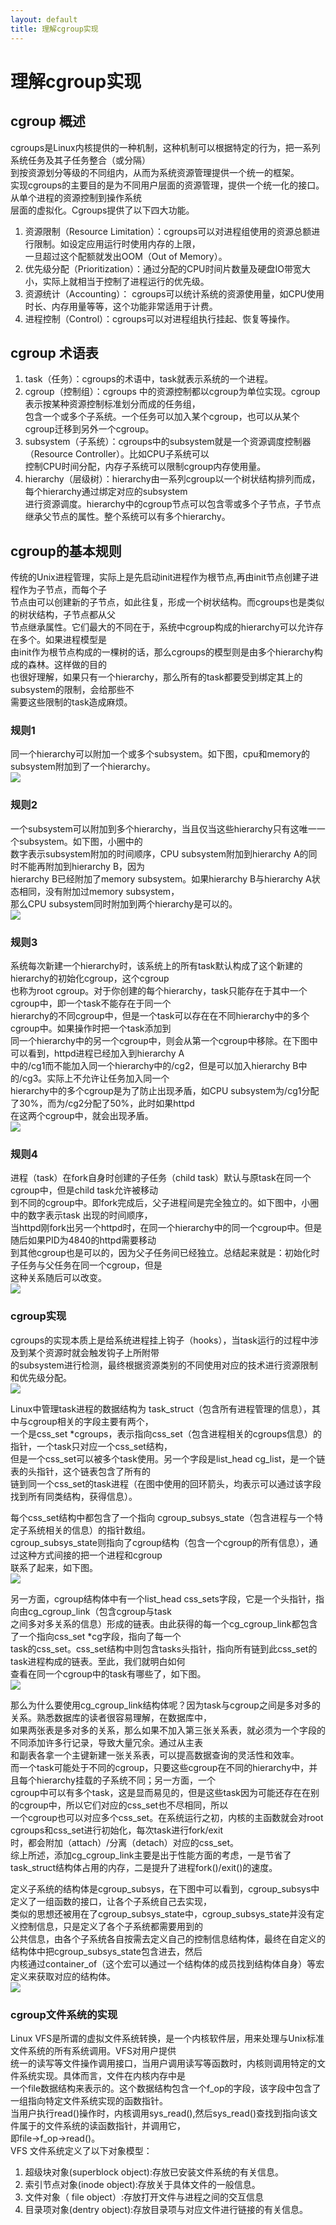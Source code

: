 ```yaml
---
layout: default
title: 理解cgroup实现 
---
```

# 理解cgroup实现

## cgroup 概述
cgroups是Linux内核提供的一种机制，这种机制可以根据特定的行为，把一系列系统任务及其子任务整合（或分隔）   
到按资源划分等级的不同组内，从而为系统资源管理提供一个统一的框架。    
实现cgroups的主要目的是为不同用户层面的资源管理，提供一个统一化的接口。从单个进程的资源控制到操作系统   
层面的虚拟化。Cgroups提供了以下四大功能。
1. 资源限制（Resource Limitation）：cgroups可以对进程组使用的资源总额进行限制。如设定应用运行时使用内存的上限，   
一旦超过这个配额就发出OOM（Out of Memory）。
2. 优先级分配（Prioritization）：通过分配的CPU时间片数量及硬盘IO带宽大小，实际上就相当于控制了进程运行的优先级。
3. 资源统计（Accounting）： cgroups可以统计系统的资源使用量，如CPU使用时长、内存用量等等，这个功能非常适用于计费。
4. 进程控制（Control）：cgroups可以对进程组执行挂起、恢复等操作。

## cgroup 术语表
1. task（任务）：cgroups的术语中，task就表示系统的一个进程。
2. cgroup（控制组）：cgroups 中的资源控制都以cgroup为单位实现。cgroup表示按某种资源控制标准划分而成的任务组，   
包含一个或多个子系统。一个任务可以加入某个cgroup，也可以从某个cgroup迁移到另外一个cgroup。
3. subsystem（子系统）：cgroups中的subsystem就是一个资源调度控制器（Resource Controller）。比如CPU子系统可以   
控制CPU时间分配，内存子系统可以限制cgroup内存使用量。
4. hierarchy（层级树）：hierarchy由一系列cgroup以一个树状结构排列而成，每个hierarchy通过绑定对应的subsystem   
进行资源调度。hierarchy中的cgroup节点可以包含零或多个子节点，子节点继承父节点的属性。整个系统可以有多个hierarchy。

## cgroup的基本规则
传统的Unix进程管理，实际上是先启动init进程作为根节点,再由init节点创建子进程作为子节点，而每个子   
节点由可以创建新的子节点，如此往复，形成一个树状结构。而cgroups也是类似的树状结构，子节点都从父   
节点继承属性。它们最大的不同在于，系统中cgroup构成的hierarchy可以允许存在多个。如果进程模型是   
由init作为根节点构成的一棵树的话，那么cgroups的模型则是由多个hierarchy构成的森林。这样做的目的   
也很好理解，如果只有一个hierarchy，那么所有的task都要受到绑定其上的subsystem的限制，会给那些不   
需要这些限制的task造成麻烦。   

### 规则1   
同一个hierarchy可以附加一个或多个subsystem。如下图，cpu和memory的subsystem附加到了一个hierarchy。      
![](https://raw.githubusercontent.com/lxlenovostar/lix_blog/gh-pages/images/2016-11-02-understand-cgroup-1.png)   

### 规则2
一个subsystem可以附加到多个hierarchy，当且仅当这些hierarchy只有这唯一一个subsystem。如下图，小圈中的   
数字表示subsystem附加的时间顺序，CPU subsystem附加到hierarchy A的同时不能再附加到hierarchy B，因为   
hierarchy B已经附加了memory subsystem。如果hierarchy B与hierarchy A状态相同，没有附加过memory subsystem，   
那么CPU subsystem同时附加到两个hierarchy是可以的。   
![](https://raw.githubusercontent.com/lxlenovostar/lix_blog/gh-pages/images/2016-11-02-understand-cgroup-2.png)   

### 规则3 
系统每次新建一个hierarchy时，该系统上的所有task默认构成了这个新建的hierarchy的初始化cgroup，这个cgroup   
也称为root cgroup。对于你创建的每个hierarchy，task只能存在于其中一个cgroup中，即一个task不能存在于同一个   
hierarchy的不同cgroup中，但是一个task可以存在在不同hierarchy中的多个cgroup中。如果操作时把一个task添加到    
同一个hierarchy中的另一个cgroup中，则会从第一个cgroup中移除。在下图中可以看到，httpd进程已经加入到hierarchy A     
中的/cg1而不能加入同一个hierarchy中的/cg2，但是可以加入hierarchy B中的/cg3。实际上不允许让任务加入同一个   
hierarchy中的多个cgroup是为了防止出现矛盾，如CPU subsystem为/cg1分配了30%，而为/cg2分配了50%，此时如果httpd   
在这两个cgroup中，就会出现矛盾。   
![](https://raw.githubusercontent.com/lxlenovostar/lix_blog/gh-pages/images/2016-11-02-understand-cgroup-3.png)   

### 规则4   
进程（task）在fork自身时创建的子任务（child task）默认与原task在同一个cgroup中，但是child task允许被移动   
到不同的cgroup中。即fork完成后，父子进程间是完全独立的。如下图中，小圈中的数字表示task 出现的时间顺序，   
当httpd刚fork出另一个httpd时，在同一个hierarchy中的同一个cgroup中。但是随后如果PID为4840的httpd需要移动   
到其他cgroup也是可以的，因为父子任务间已经独立。总结起来就是：初始化时子任务与父任务在同一个cgroup，但是    
这种关系随后可以改变。   
![](https://raw.githubusercontent.com/lxlenovostar/lix_blog/gh-pages/images/2016-11-02-understand-cgroup-4.png)   

### cgroup实现
cgroups的实现本质上是给系统进程挂上钩子（hooks），当task运行的过程中涉及到某个资源时就会触发钩子上所附带   
的subsystem进行检测，最终根据资源类别的不同使用对应的技术进行资源限制和优先级分配。   
![](https://raw.githubusercontent.com/lxlenovostar/lix_blog/gh-pages/images/2016-11-02-understand-cgroup-5.jpg)   

Linux中管理task进程的数据结构为 task_struct（包含所有进程管理的信息），其中与cgroup相关的字段主要有两个，   
一个是css_set *cgroups，表示指向css_set（包含进程相关的cgroups信息）的指针，一个task只对应一个css_set结构，   
但是一个css_set可以被多个task使用。另一个字段是list_head cg_list，是一个链表的头指针，这个链表包含了所有的   
链到同一个css_set的task进程（在图中使用的回环箭头，均表示可以通过该字段找到所有同类结构，获得信息）。

每个css_set结构中都包含了一个指向 cgroup_subsys_state（包含进程与一个特定子系统相关的信息）的指针数组。   
cgroup_subsys_state则指向了cgroup结构（包含一个cgroup的所有信息），通过这种方式间接的把一个进程和cgroup   
联系了起来，如下图。      
![](https://raw.githubusercontent.com/lxlenovostar/lix_blog/gh-pages/images/2016-11-02-understand-cgroup-6.jpg)   

另一方面，cgroup结构体中有一个list_head css_sets字段，它是一个头指针，指向由cg_cgroup_link（包含cgroup与task   
之间多对多关系的信息）形成的链表。由此获得的每一个cg_cgroup_link都包含了一个指向css_set *cg字段，指向了每一个   
task的css_set。css_set结构中则包含tasks头指针，指向所有链到此css_set的task进程构成的链表。至此，我们就明白如何   
查看在同一个cgroup中的task有哪些了，如下图。    
![](https://raw.githubusercontent.com/lxlenovostar/lix_blog/gh-pages/images/2016-11-02-understand-cgroup-7.jpg)   

那么为什么要使用cg_cgroup_link结构体呢？因为task与cgroup之间是多对多的关系。熟悉数据库的读者很容易理解，在数据库中，   
如果两张表是多对多的关系，那么如果不加入第三张关系表，就必须为一个字段的不同添加许多行记录，导致大量冗余。通过从主表   
和副表各拿一个主键新建一张关系表，可以提高数据查询的灵活性和效率。    
而一个task可能处于不同的cgroup，只要这些cgroup在不同的hierarchy中，并且每个hierarchy挂载的子系统不同；另一方面，一个   
cgroup中可以有多个task，这是显而易见的，但是这些task因为可能还存在在别的cgroup中，所以它们对应的css_set也不尽相同，所以   
一个cgroup也可以对应多个css_set。在系统运行之初，内核的主函数就会对root cgroups和css_set进行初始化，每次task进行fork/exit   
时，都会附加（attach）/分离（detach）对应的css_set。   
综上所述，添加cg_cgroup_link主要是出于性能方面的考虑，一是节省了task_struct结构体占用的内存，二是提升了进程fork()/exit()的速度。

定义子系统的结构体是cgroup_subsys，在下图中可以看到，cgroup_subsys中定义了一组函数的接口，让各个子系统自己去实现，   
类似的思想还被用在了cgroup_subsys_state中，cgroup_subsys_state并没有定义控制信息，只是定义了各个子系统都需要用到的   
公共信息，由各个子系统各自按需去定义自己的控制信息结构体，最终在自定义的结构体中把cgroup_subsys_state包含进去，然后   
内核通过container_of（这个宏可以通过一个结构体的成员找到结构体自身）等宏定义来获取对应的结构体。    
![](https://raw.githubusercontent.com/lxlenovostar/lix_blog/gh-pages/images/2016-11-02-understand-cgroup-9.jpg)   

### cgroup文件系统的实现
Linux VFS是所谓的虚拟文件系统转换，是一个内核软件层，用来处理与Unix标准文件系统的所有系统调用。VFS对用户提供   
统一的读写等文件操作调用接口，当用户调用读写等函数时，内核则调用特定的文件系统实现。具体而言，文件在内核内存中是   
一个file数据结构来表示的。这个数据结构包含一个f_op的字段，该字段中包含了一组指向特定文件系统实现的函数指针。   
当用户执行read()操作时，内核调用sys_read(),然后sys_read()查找到指向该文件属于的文件系统的读函数指针，并调用它，   
即file->f_op->read()。      
VFS 文件系统定义了以下对象模型：   
1. 超级块对象(superblock object):存放已安装文件系统的有关信息。
2. 索引节点对象(inode object):存放关于具体文件的一般信息。
3. 文件对象（ file object）:存放打开文件与进程之间的交互信息
4. 目录项对象(dentry object):存放目录项与对应文件进行链接的有关信息。
